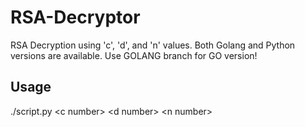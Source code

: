 # RSA-Decryptor
RSA Decryption using 'c', 'd', and 'n' values. Both Golang and Python versions are available. Use GOLANG branch for GO version! 
## Usage  
./script.py \<c number\> \<d number\> \<n number\>

